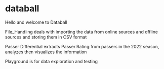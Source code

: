 # databall

Hello and welcome to Databall

File_Handling deals with importing the data from online sources and offline sources and storing them in CSV format

Passer Differential extracts Passer Rating from passers in the 2022 season, analyzes then visualizes the information

Playground is for data exploration and testing
